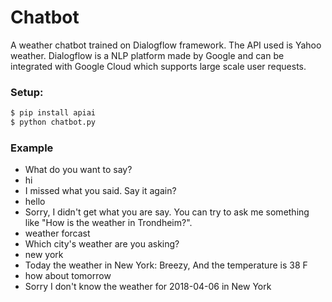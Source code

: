 # Chatbot
A weather chatbot trained on Dialogflow framework. The API used is Yahoo weather.
Dialogflow is a NLP platform made by Google and can be integrated with Google Cloud which supports large scale user requests.

### Setup:
```sh
$ pip install apiai
$ python chatbot.py
```
### Example
- What do you want to say?
- hi
- I missed what you said. Say it again?
- hello
- Sorry, I didn't get what you are say. You can try to ask me something like "How is the weather in Trondheim?".
- weather forcast
- Which city's weather are you asking?
- new york
- Today the weather in New York: Breezy, And the temperature is 38 F
- how about tomorrow
- Sorry I don't know the weather for 2018-04-06 in New York
